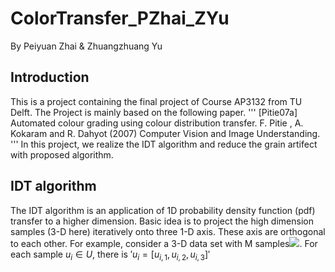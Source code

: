 # ColorTransfer_PZhai_ZYu

By Peiyuan Zhai & Zhuangzhuang Yu

## Introduction

This is a project containing the final project of Course AP3132 from TU Delft. The Project is mainly based on the following paper.
'''
[Pitie07a] Automated colour grading using colour distribution transfer.
F. Pitie , A. Kokaram and R. Dahyot (2007) Computer Vision and Image
Understanding.
'''
In this project, we realize the IDT algorithm and reduce the grain artifect with proposed algorithm.

## IDT algorithm

The IDT algorithm is an application of 1D probability density function (pdf) transfer to a higher dimension. Basic idea is to project the high dimension samples (3-D here) iteratively onto three 1-D axis. These axis are orthogonal to each other. For example, consider a 3-D data set with M samples<img src="https://render.githubusercontent.com/render/math?math=U=\{u_1,u_2,\cdots,u_M\}">. For each sample $u_i\in U$, there is $'u_i=[u_{i,1},u_{i,2},u_{i,3}]'$

